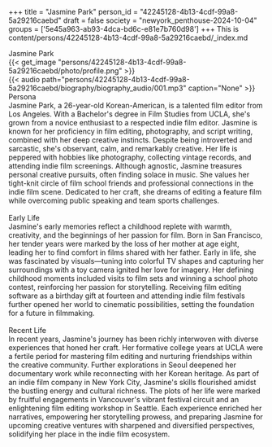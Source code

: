 +++
title = "Jasmine Park"
person_id = "42245128-4b13-4cdf-99a8-5a29216caebd"
draft = false
society = "newyork_penthouse-2024-10-04"
groups = ['5e45a963-ab93-4dca-bd6c-e81e7b760d98']
+++
This is content/persons/42245128-4b13-4cdf-99a8-5a29216caebd/_index.md

<script>
(function() {
    const personId = "42245128-4b13-4cdf-99a8-5a29216caebd";
    const societyId = "newyork_penthouse-2024-10-04";

    // Set the selected person and society in localStorage
    localStorage.setItem('selectedPerson', personId);
    localStorage.setItem('selectedSociety', societyId);

    // Automatically set the dropdowns based on this person's data
    const societySelect = document.getElementById('society-select');
    const personSelect = document.getElementById('person-select');

    if (societySelect) {
    societySelect.value = societyId;
    }
    if (personSelect) {
    personSelect.value = personId;
    }
})();
</script><div class="h1_1_right">Jasmine Park</div>{{< get_image "persons/42245128-4b13-4cdf-99a8-5a29216caebd/photo/profile.png" >}}
<br>
{{< audio
    path="persons/42245128-4b13-4cdf-99a8-5a29216caebd/biography/biography_audio/001.mp3" 
    caption="None"
>}}
<br>
<div class="h2">Persona</div><div class="plain">Jasmine Park, a 26-year-old Korean-American, is a talented film editor from Los Angeles. With a Bachelor's degree in Film Studies from UCLA, she's grown from a novice enthusiast to a respected indie film editor. Jasmine is known for her proficiency in film editing, photography, and script writing, combined with her deep creative instincts. Despite being introverted and sarcastic, she's observant, calm, and remarkably creative. Her life is peppered with hobbies like photography, collecting vintage records, and attending indie film screenings. Although agnostic, Jasmine treasures personal creative pursuits, often finding solace in music. She values her tight-knit circle of film school friends and professional connections in the indie film scene. Dedicated to her craft, she dreams of editing a feature film while overcoming public speaking and team sports challenges.</div><br>
<div class="h2">Early Life</div><div class="plain">Jasmine's early memories reflect a childhood replete with warmth, creativity, and the beginnings of her passion for film. Born in San Francisco, her tender years were marked by the loss of her mother at age eight, leading her to find comfort in films shared with her father. Early in life, she was fascinated by visuals—tuning into colorful TV shapes and capturing her surroundings with a toy camera ignited her love for imagery. Her defining childhood moments included visits to film sets and winning a school photo contest, reinforcing her passion for storytelling. Receiving film editing software as a birthday gift at fourteen and attending indie film festivals further opened her world to cinematic possibilities, setting the foundation for a future in filmmaking.</div><br>
<div class="h2">Recent Life</div><div class="plain">In recent years, Jasmine's journey has been richly interwoven with diverse experiences that honed her craft. Her formative college years at UCLA were a fertile period for mastering film editing and nurturing friendships within the creative community. Further explorations in Seoul deepened her documentary work while reconnecting with her Korean heritage. As part of an indie film company in New York City, Jasmine's skills flourished amidst the bustling energy and cultural richness. The plots of her life were marked by fruitful engagements in Vancouver's vibrant festival circuit and an enlightening film editing workshop in Seattle. Each experience enriched her narratives, empowering her storytelling prowess, and preparing Jasmine for upcoming creative ventures with sharpened and diversified perspectives, solidifying her place in the indie film ecosystem.</div><br>
